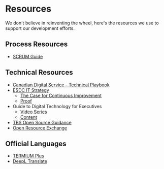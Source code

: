 # Resources

We don't believe in reinventing the wheel, here's the resources we use to support our development efforts.

## Process Resources
* [SCRUM Guide](https://www.scrumguides.org/scrum-guide.html)

## Technical Resources
* [Canadian Digital Service - Technical Playbook](https://cds-snc.github.io/technical-playbook-manuel-technique/)
* [ESDC IT Strategy](https://sara-sabr.github.io/ITStrategy/esdc-it-strategy.html)
  * [The Case for Continuous Improvement](https://sara-sabr.github.io/ITStrategy/2019/10/15/case-continuous-improvement.html)
  * [Proof](https://sara-sabr.github.io/ITStrategy/2019/11/13/case-continuous-improvement-deeper-dive.html)
* Guide to Digital Technology for Executives
  * [Video Series](https://www.youtube.com/watch?v=T5SWWiOATt4&list=PL0xmTkOvLDzKiaRECryOxl_DbTo8phQcD)
  * [Content](https://github.com/ToferC/digital-for-executives)
* [TBS Open Source Guidance](https://www.canada.ca/en/government/system/digital-government/digital-government-innovations/open-source-software.html)
* [Open Resource Exchange](https://code.open.canada.ca/)

## Official Languages
* [TERMIUM Plus](https://www.btb.termiumplus.gc.ca/tpv2alpha/alpha-eng.html?lang=eng)
* [DeepL Translate](https://www.deepl.com/en/translator)
